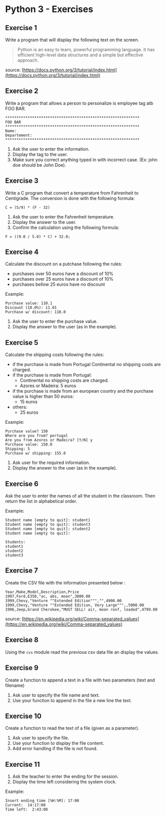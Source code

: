 # Python 3 - Exercises

## Exercise 1
Write a program that will display the following text on the screen.

> Python is an easy to learn, powerful programming language. It has efficient high-level data structures and a simple but effective approach. 

source: [https://docs.python.org/3/tutorial/index.html](https://docs.python.org/3/tutorial/index.html)

## Exercise 2
Write a program that allows a person to personalize is employee tag atb FOO BAR.

```
************************************************************
FOO BAR                                                  
************************************************************
Name:
Departement:
************************************************************
```
1. Ask the user to enter the information.
2. Display the tag to the user.
2. Make sure you correct anything typed in with incorrect case. (Ex: john doe should be John Doe).

## Exercise 3
Write a C program that convert a temperature from Fahrenheit to Centigrade. The conversion is done with the following formula:

```
C = (5/9) * (F - 32)
```
1. Ask the user to enter the Fahrenheit temperature.
2. Display the answer to the user.
3. Confirm the calculation using the following formula:

```
F = ((9.0 / 5.0) * C) + 32.0;
```
## Exercise 4
Calculate the discount on a putchase following the rules:
* purchases over 50 euros have a discount of 10%
* purchases over 25 euros have a discount of 10%
* purchases bellow 25 euros have no discount

Example:
```
Purchase value: 110.1
Discount (10.0%): 11.01
Purchase w/ discount: 110.0
``` 
1. Ask the user to enter the purchase value.
2. Display the answer to the user (as in the example).

## Exercise 5
Calculate the shipping costs following the rules:
* if the purchase is made from Portugal Continental no shipping costs are charged.
* if the purchase is made from Portugal:
    * Continental no shipping costs are charged.
    * Azores or Madeira: 5 euros
* if the purchase is made from an european country and the purchase value is higher than 50 euros:
    * 15 euros
* others:
    * 25 euros

Example:
```
Purchase value? 150
Where are you from? portugal
Are you from Azores or Madeira? [Y/N] y
Purchase value: 150.0
Shipping: 5
Purchase w/ shipping: 155.0
```
1. Ask user for the required information.
2. Display the answer to the user (as in the example).

## Exercise 6
Ask the user to enter the names of all the student in the classroom.
Then return the list in alphabetical order.

Example:
```
Student name [empty to quit]: student1
Student name [empty to quit]: student3
Student name [empty to quit]: student2
Student name [empty to quit]:

Students:
student1
student2
student3
```

## Exercise 7
Create the CSV file with the information presented below :

```
Year,Make,Model,Description,Price
1997,Ford,E350,"ac, abs, moon",3000.00
1999,Chevy,"Venture ""Extended Edition""","",4900.00
1999,Chevy,"Venture ""Extended Edition, Very Large""",,5000.00
1996,Jeep,Grand Cherokee,"MUST SELL! air, moon roof, loaded",4799.00
```

source: [https://en.wikipedia.org/wiki/Comma-separated_values](https://en.wikipedia.org/wiki/Comma-separated_values)

## Exercise 8
Using the ```cvs``` module read the previous csv data file an display the values.

## Exercise 9
Create a function to append a text in a file with two parameters (text and filename)
1. Ask user to specify the file name and text.
2. Use your function to append in the file a new line the text.

## Exercise 10
Create a function to read the text of a file (given as a parameter).
1. Ask user to specify the file.
2. Use your function to display the file content.
3. Add error handling if the file is not found.

## Exercise 11
1. Ask the teacher to enter the ending for the session. 
2. Display the time left considering the system clock.

Example:
```
Insert ending time [%H:%M]: 17:00
Current:  14:17:00
Time left:  2:43:00 
```